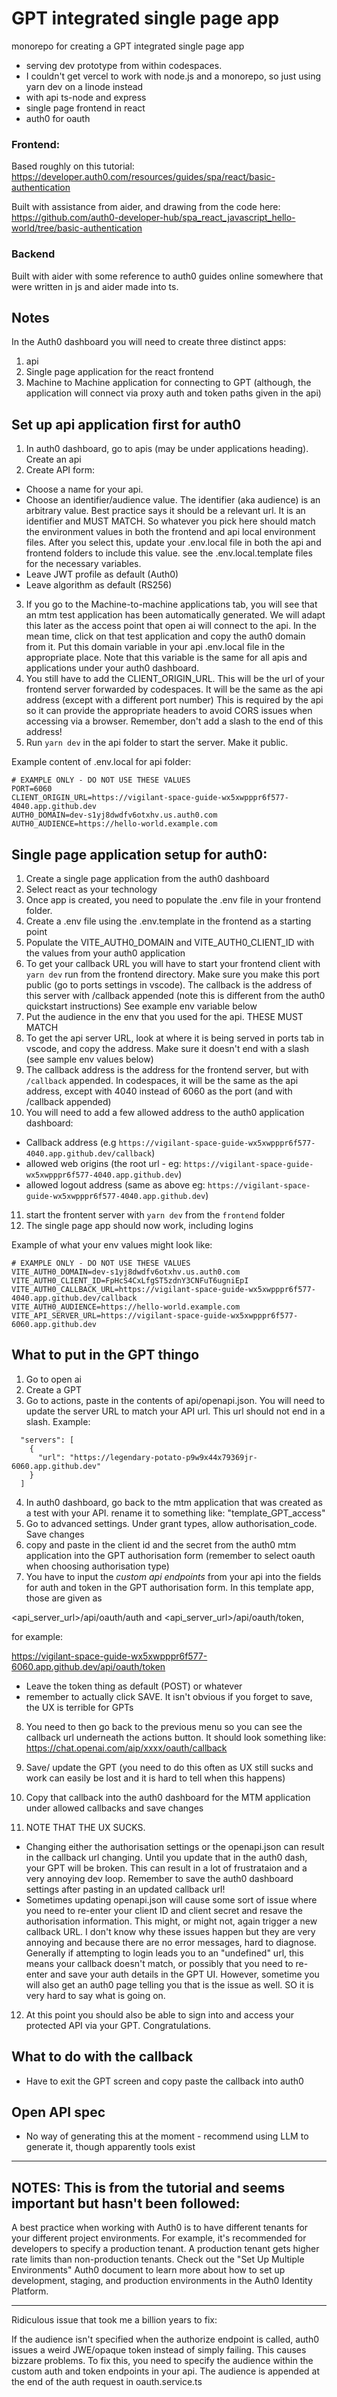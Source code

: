 # GPT integrated single page app

monorepo for creating a GPT integrated single page app 
- serving dev prototype from within codespaces.
- I couldn't get vercel to work with node.js and a monorepo, so just using yarn dev on a linode instead
- with api ts-node and express
- single page frontend in react
- auth0 for oauth

### Frontend:
Based roughly on this tutorial: 
https://developer.auth0.com/resources/guides/spa/react/basic-authentication

Built with assistance from aider, and drawing from the code here: https://github.com/auth0-developer-hub/spa_react_javascript_hello-world/tree/basic-authentication

### Backend
Built with aider with some reference to auth0 guides online somewhere that were written in js and aider made into ts.

## Notes

In the Auth0 dashboard you will need to create three distinct apps:

1. api
2. Single page application for the react frontend
3. Machine to Machine application for connecting to GPT (although, the application will connect via proxy auth and token paths given in the api)

## Set up api application first for auth0

1. In auth0 dashboard, go to apis (may be under applications heading). Create an api
2. Create API form: 
- Choose a name for your api. 
- Choose an identifier/audience value. The identifier (aka audience) is an arbitrary value. Best practice says it should be a relevant url. It is an identifier and MUST MATCH. So whatever you pick here should match the environment values in both the frontend and api local environment files. After you select this, update your .env.local file in both the api and frontend folders to include this value. see the .env.local.template files for the necessary variables.
- Leave JWT profile as default (Auth0)
- Leave algorithm as default (RS256)
3. If you go to the Machine-to-machine applications tab, you will see that an mtm test application has been automatically generated. We will adapt this later as the access point that open ai will connect to the api. In the mean time, click on that test application and copy the auth0 domain from it. Put this domain variable in your api .env.local file in the appropriate place. Note that this variable is the same for all apis and applications under your auth0 dashboard.
4. You still have to add the CLIENT_ORIGIN_URL. This will be the url of your frontend server forwarded by codespaces. It will be the same as the api address (except with a different port number) This is required by the api so it can provide the appropriate headers to avoid CORS issues when accessing via a browser. Remember, don't add a slash to the end of this address!
4. Run `yarn dev` in the api folder to start the server.  Make it public.


Example content of .env.local for api folder:

```
# EXAMPLE ONLY - DO NOT USE THESE VALUES
PORT=6060
CLIENT_ORIGIN_URL=https://vigilant-space-guide-wx5xwpppr6f577-4040.app.github.dev
AUTH0_DOMAIN=dev-s1yj8dwdfv6otxhv.us.auth0.com
AUTH0_AUDIENCE=https://hello-world.example.com
```

## Single page application setup for auth0:

1. Create a single page application from the auth0 dashboard
2. Select react as your technology
3. Once app is created, you need to populate the .env file in your frontend folder.
4. Create a .env file using the .env.template in the frontend as a starting point
5. Populate the VITE_AUTH0_DOMAIN and VITE_AUTH0_CLIENT_ID with the values from your auth0 application
6. To get your callback URL you will have to start your frontend client with `yarn dev` run from the frontend directory. Make sure you make this port public (go to ports settings in vscode). The callback is the address of this server with /callback appended (note this is different from the auth0 quickstart instructions) See example env variable below
7. Put the audience in the env that you used for the api. THESE MUST MATCH
8. To get the api server URL, look at where it is being served in ports tab in vscode, and copy the  address. Make sure it doesn't end with a slash (see sample env values below)
9. The callback address is the address for the frontend server, but with `/callback` appended. In codespaces, it will be the same as the api address, except with 4040 instead of 6060 as the port (and with /callback appended)
10. You will need to add a few allowed address to the auth0 application dashboard:
- Callback address (e.g `https://vigilant-space-guide-wx5xwpppr6f577-4040.app.github.dev/callback`)
- allowed web origins (the root url - eg: `https://vigilant-space-guide-wx5xwpppr6f577-4040.app.github.dev`)
- allowed logout address (same as above eg: `https://vigilant-space-guide-wx5xwpppr6f577-4040.app.github.dev`) 
11. start the frontent server with `yarn dev` from the `frontend` folder
12. The single page app should now work, including logins 

Example of what your env values might look like: 
```
# EXAMPLE ONLY - DO NOT USE THESE VALUES
VITE_AUTH0_DOMAIN=dev-s1yj8dwdfv6otxhv.us.auth0.com
VITE_AUTH0_CLIENT_ID=FpHcS4CxLfgST5zdnY3CNFuT6ugniEpI
VITE_AUTH0_CALLBACK_URL=https://vigilant-space-guide-wx5xwpppr6f577-4040.app.github.dev/callback
VITE_AUTH0_AUDIENCE=https://hello-world.example.com
VITE_API_SERVER_URL=https://vigilant-space-guide-wx5xwpppr6f577-6060.app.github.dev
```

## What to put in the GPT thingo

1. Go to open ai
2. Create a GPT
3. Go to actions, paste in the contents of api/openapi.json. You will need to update the server URL to match your API url. This url should not end in a slash.
Example:
```
  "servers": [
    {
      "url": "https://legendary-potato-p9w9x44x79369jr-6060.app.github.dev"
    }
  ]
```
4. In auth0 dashboard, go back to the mtm application that was created as a test with your API. rename it to something like: "template_GPT_access"
5. Go to advanced settings. Under grant types, allow authorisation_code. Save changes
6. copy and paste in the client id and the secret from the auth0 mtm application into the GPT authorisation form (remember to select oauth when choosing authorisation type)
7. You have to input the *custom api endpoints* from your api into the fields for auth and token in the GPT authorisation form. In this template app, those are given as 

<api_server_url>/api/oauth/auth
and
<api_server_url>/api/oauth/token,

for example:

https://vigilant-space-guide-wx5xwpppr6f577-6060.app.github.dev/api/oauth/token

- Leave the token thing as default (POST) or whatever
- remember to actually click SAVE. It isn't obvious if you forget to save, the UX is terrible for GPTs
8. You need to then go back to the previous menu so you can see the callback url underneath the actions button. It should look something like: https://chat.openai.com/aip/xxxx/oauth/callback
9. Save/ update the GPT (you need to do this often as UX still sucks and work can easily be lost and it is hard to tell when this happens)
10. Copy that callback into the auth0 dashboard for the MTM application under allowed callbacks and save changes

11. NOTE THAT THE UX SUCKS. 
- Changing either the authorisation settings or the openapi.json can result in the callback url changing. Until you update that in the auth0 dash, your GPT will be broken. This can result in a lot of frustrataion and a very annoying dev loop. Remember to save the auth0 dashboard settings after pasting in an updated callback url! 
- Sometimes updating openapi.json will cause some sort of issue where you need to re-enter your client ID and client secret and resave the authorisation information. This might, or might not, again trigger a new callback URL. I don't know why these issues happen but they are very annoying and because there are no error messages, hard to diagnose. Generally if attempting to login leads you to an "undefined" url, this means your callback doesn't match, or possibly that you need to re-enter and save your auth details in the GPT UI. However, sometime you will also get an auth0 page telling you that is the issue as well. SO it is very hard to say what is going on.

12. At this point you should also be able to sign into and access your protected API via your GPT. Congratulations.

## What to do with the callback

- Have to exit the GPT screen and copy paste the callback into auth0

## Open API spec

- No way of generating this at the moment - recommend using LLM to generate it, though apparently tools exist

---

## NOTES: This is from the tutorial and seems important but hasn't been followed:

A best practice when working with Auth0 is to have different tenants for your different project environments. For example, it's recommended for developers to specify a production tenant. A production tenant gets higher rate limits than non-production tenants. Check out the "Set Up Multiple Environments" Auth0 document to learn more about how to set up development, staging, and production environments in the Auth0 Identity Platform.

----

Ridiculous issue that took me a billion years to fix:

If the audience isn't specified when the authorize endpoint is called, auth0 issues a weird JWE/opaque token instead of simply failing. This causes bizzare problems. To fix this, you need to specify the audience within the custom auth and token endpoints in your api. The audience is appended at the end of the auth request in oauth.service.ts
